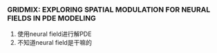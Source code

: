 ### GRIDMIX: EXPLORING SPATIAL MODULATION FOR NEURAL FIELDS IN PDE MODELING
1. 使用neural field进行解PDE
2. 不知道neural field是干嘛的